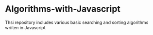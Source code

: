 # Algorithms-with-Javascript
Thsi repository includes various basic searching and sorting algorithms wriiten in Javascript
